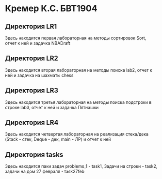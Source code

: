 # Кремер К.С. БВТ1904

## Директория LR1
Здесь находится первая лабораторная на методы сортировок Sort, отчет к ней и задачка NBADraft 

## Директория LR2 
Здесь находится вторая лабораторная на методы поиска lab2, отчет к ней и задачка на шахматы chess

## Директория LR3
Здесь находится третья лабораторная на методы поиска подстроки в строке lab3, отчет к ней и задачка Пятнашки 

## Директория LR4
Здесь находится четвертая лабораторная на реализация стека/дека (Stack - стек, Deque - дек, main - ЛР) и отчет к ней

## Директория tasks
Здесь находится паки задач problems_1 - task1, Задачи на строки - task2, задачи на дом 27 февраля - task27feb

  
